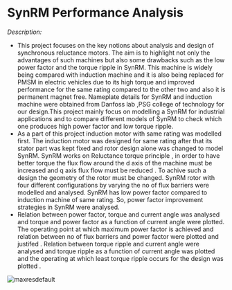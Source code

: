# SynRM Performance Analysis                                                       
*Description:* 
* This project focuses on the key notions about analysis and design of synchronous reluctance motors. The aim is to highlight not only the advantages of such machines but also some drawbacks such as the low power factor and the torque ripple in SynRM.
This machine is widely being compared with induction machine and it is also being replaced for PMSM in electric vehicles due to its high torque  and improved performance for the same rating compared to the other two and also it is permanent magnet free. 
Nameplate details for SynRM and induction machine were obtained from Danfoss lab ,PSG college of technology for our design.This project mainly focus on modelling a  SynRM for industrial applications and to compare different  models of SynRM  to check which one produces  high power factor and low torque ripple. 
 * As a part  of this project induction motor with same rating was modelled first. 
The induction motor was designed for same rating after that its stator part  was kept fixed and rotor design alone was changed to model SynRM.
SynRM works on Reluctance torque principle , in order to have better torque the flux flow around the d axis of the machine must be increased and q axis flux flow must be reduced .  To achive such a design the geometry of the rotor must be changed. SynRM rotor with four different configurations by varying the no of flux barriers were modelled and analysed. SynRM has low power factor compared to induction machine of same rating. So, power factor improvement strategies in SynRM were analysed.
* Relation between power factor, torque and current angle was analysed and torque and power factor   as a function of current angle were plotted. The operating point at which maximum power factor is achieved and relation between no of flux barriers and power factor were plotted and justifed . Relation between torque ripple and current angle were analysed and torque  ripple as a function of current angle was plotted and the operating at which least torque ripple occurs for the design was plotted .










![maxresdefault](https://user-images.githubusercontent.com/88734882/142728357-d3398148-4dae-4a9d-853c-c6ba34aa207c.jpg)
